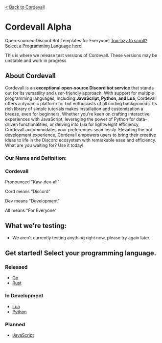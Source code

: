 <a href="https://github.com/Eveeifyeve/Cordevall/tree/Main#readme">< Back to Cordevall</a>

# Cordevall Alpha
Open-sourced Discord Bot Templates for Everyone!
<a href="https://github.com/Eveeifyeve/Cordevall/tree/Alpha#get-started-select-your-programming-language">Too lazy to scroll? Select a Programming Language here!</a>

This is where we release test versions of Cordevall. These versions may be unstable and work in progress

## About Cordevall
Cordevall is an **exceptional open-source Discord bot service** that stands out for its versatility and user-friendly approach. With support for multiple programming languages, including **JavaScript, Python, and Lua**, Cordevall offers a dynamic platform for bot enthusiasts of all coding backgrounds. Its rich library of simple tutorials makes installation and customization a breeze, even for beginners. Whether you're keen on crafting interactive experiences with JavaScript, leveraging the power of Python for data-driven functionalities, or delving into Lua for lightweight efficiency, Cordevall accommodates your preferences seamlessly. Elevating the bot development experience, Cordevall empowers users to bring their creative ideas to life in the Discord ecosystem with remarkable ease and efficiency. What are you waiting for? Use it today!

### Our Name and Definition:

### Cordevall
Pronounced "Kaw-dev-all"

Cord means "Discord"

Dev means "Development"

All means "For Everyone"

## What we're testing:
- We aren't currently testing anything right now, please try again later.

## Get started! Select your programming language.
### Released
- <a href="https://github.com/Eveeifyeve/Cordevall-Go/tree/main#readme">Go</a>
- <a href="https://github.com/Eveeifyeve/Cordevall-Rust/tree/main#readme">Rust</a>

### In Development
- <a href="https://github.com/Eveeifyeve/Cordevall-Lua/tree/main#readme">Lua</a>
- <a href="https://github.com/Eveeifyeve/Cordevall-Py/tree/main#readme">Python</a>

### Planned
- <a href="https://github.com/Eveeifyeve/Cordevall-JS/tree/main#readme">JavaScript</a>
